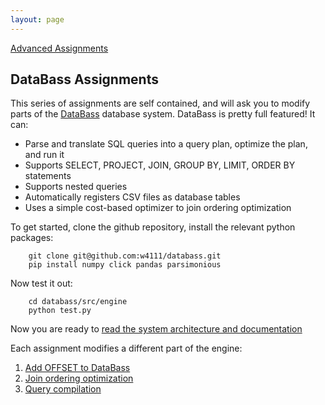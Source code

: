 ```yaml
---
layout: page
---
```


[Advanced Assignments](./)

## DataBass Assignments

This series of assignments are self contained, and will ask you to modify parts of the [DataBass](https://www.github.com/w4111/databass) database system.  DataBass is pretty full featured!  It can:

* Parse and translate SQL queries into a query plan, optimize the plan, and run it
* Supports SELECT, PROJECT, JOIN, GROUP BY, LIMIT, ORDER BY statements
* Supports nested queries
* Automatically registers CSV files as database tables
* Uses a simple cost-based optimizer to join ordering optimization

To get started, clone the github repository, install the relevant python packages:

        git clone git@github.com:w4111/databass.git
        pip install numpy click pandas parsimonious

Now test it out:

        cd databass/src/engine
        python test.py

Now you are ready to [read the system architecture and documentation](https://github.com/w4111/databass/blob/master/docs/design.md)

Each assignment modifies a different part of the engine:

1. [Add OFFSET to DataBass](./offset)
1. [Join ordering optimization](./join)
1. [Query compilation](./compile)

